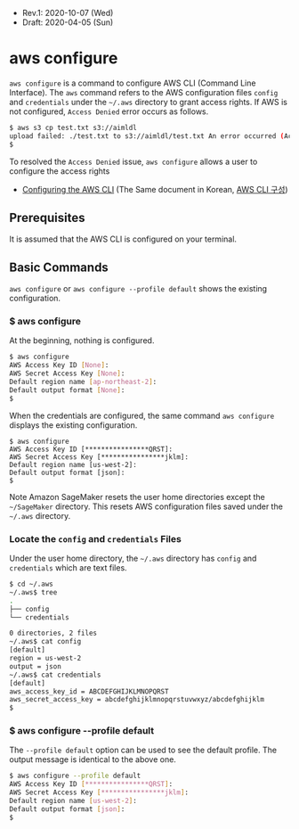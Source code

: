 * Rev.1: 2020-10-07 (Wed)
* Draft: 2020-04-05 (Sun)

# aws configure

`aws configure` is a command to configure AWS CLI (Command Line Interface). The `aws` command refers to the AWS configuration files `config` and `credentials` under the `~/.aws` directory to grant access rights. If AWS is not configured, `Access Denied` error occurs as follows.

```bash
$ aws s3 cp test.txt s3://aimldl
upload failed: ./test.txt to s3://aimldl/test.txt An error occurred (AccessDenied) when calling the PutObject operation: Access Denied
$
```

To resolved the `Access Denied` issue, `aws configure` allows a user to configure the access rights

* [Configuring the AWS CLI](https://docs.aws.amazon.com/cli/latest/userguide/cli-chap-configure.html) (The Same document in Korean, [AWS CLI 구성](https://docs.aws.amazon.com/ko_kr/cli/latest/userguide/cli-chap-configure.html))

## Prerequisites

It is assumed that the AWS CLI is configured on your terminal. 

## Basic Commands

`aws configure` or `aws configure --profile default` shows the existing configuration.

### $ aws configure

At the beginning, nothing is configured.

```bash
$ aws configure
AWS Access Key ID [None]: 
AWS Secret Access Key [None]: 
Default region name [ap-northeast-2]: 
Default output format [None]: 
$
```

When the credentials are configured, the same command `aws configure` displays the existing configuration.

```
$ aws configure
AWS Access Key ID [****************QRST]: 
AWS Secret Access Key [****************jklm]: 
Default region name [us-west-2]: 
Default output format [json]: 
$
```

Note Amazon SageMaker resets the user home directories except the `~/SageMaker` directory. This resets AWS configuration files saved under the `~/.aws` directory. 

### Locate the `config` and `credentials` Files

Under the user home directory, the `~/.aws` directory has `config` and `credentials` which are text files. 

```bash
$ cd ~/.aws
~/.aws$ tree
.
├── config
└── credentials

0 directories, 2 files
~/.aws$ cat config 
[default]
region = us-west-2
output = json
~/.aws$ cat credentials 
[default]
aws_access_key_id = ABCDEFGHIJKLMNOPQRST
aws_secret_access_key = abcdefghijklmnopqrstuvwxyz/abcdefghijklm
$
```

### $ aws configure --profile default

The `--profile default` option can be used to see the default profile. The output message is identical to the above one.

```bash
$ aws configure --profile default
AWS Access Key ID [****************QRST]: 
AWS Secret Access Key [****************jklm]: 
Default region name [us-west-2]: 
Default output format [json]: 
$
```